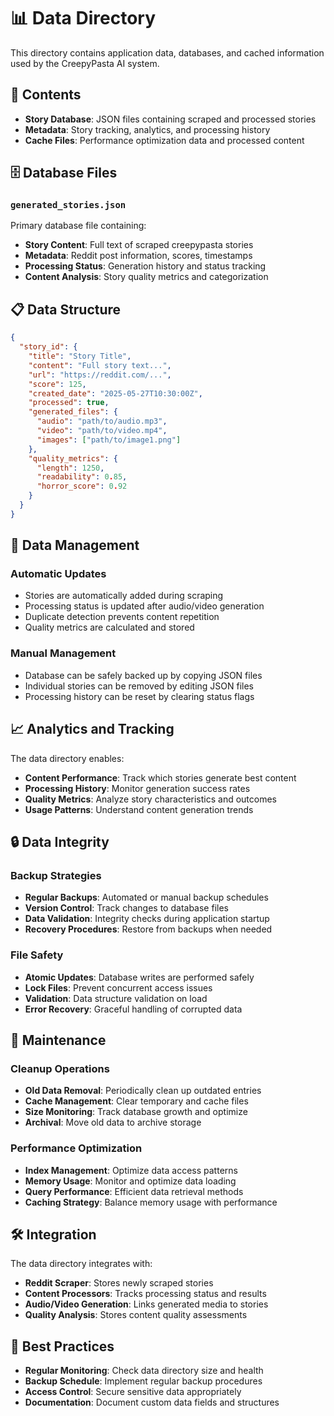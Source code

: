 # 📊 Data Directory

This directory contains application data, databases, and cached information used by the CreepyPasta AI system.

## 📁 Contents

- **Story Database**: JSON files containing scraped and processed stories
- **Metadata**: Story tracking, analytics, and processing history
- **Cache Files**: Performance optimization data and processed content

## 🗄️ Database Files

### `generated_stories.json`
Primary database file containing:

- **Story Content**: Full text of scraped creepypasta stories
- **Metadata**: Reddit post information, scores, timestamps
- **Processing Status**: Generation history and status tracking
- **Content Analysis**: Story quality metrics and categorization

## 📋 Data Structure

```json
{
  "story_id": {
    "title": "Story Title",
    "content": "Full story text...",
    "url": "https://reddit.com/...",
    "score": 125,
    "created_date": "2025-05-27T10:30:00Z",
    "processed": true,
    "generated_files": {
      "audio": "path/to/audio.mp3",
      "video": "path/to/video.mp4",
      "images": ["path/to/image1.png"]
    },
    "quality_metrics": {
      "length": 1250,
      "readability": 0.85,
      "horror_score": 0.92
    }
  }
}
```

## 🔄 Data Management

### Automatic Updates
- Stories are automatically added during scraping
- Processing status is updated after audio/video generation
- Duplicate detection prevents content repetition
- Quality metrics are calculated and stored

### Manual Management
- Database can be safely backed up by copying JSON files
- Individual stories can be removed by editing JSON files
- Processing history can be reset by clearing status flags

## 📈 Analytics and Tracking

The data directory enables:
- **Content Performance**: Track which stories generate best content
- **Processing History**: Monitor generation success rates
- **Quality Metrics**: Analyze story characteristics and outcomes
- **Usage Patterns**: Understand content generation trends

## 🔒 Data Integrity

### Backup Strategies
- **Regular Backups**: Automated or manual backup schedules
- **Version Control**: Track changes to database files
- **Data Validation**: Integrity checks during application startup
- **Recovery Procedures**: Restore from backups when needed

### File Safety
- **Atomic Updates**: Database writes are performed safely
- **Lock Files**: Prevent concurrent access issues
- **Validation**: Data structure validation on load
- **Error Recovery**: Graceful handling of corrupted data

## 🧹 Maintenance

### Cleanup Operations
- **Old Data Removal**: Periodically clean up outdated entries
- **Cache Management**: Clear temporary and cache files
- **Size Monitoring**: Track database growth and optimize
- **Archival**: Move old data to archive storage

### Performance Optimization
- **Index Management**: Optimize data access patterns
- **Memory Usage**: Monitor and optimize data loading
- **Query Performance**: Efficient data retrieval methods
- **Caching Strategy**: Balance memory usage with performance

## 🛠️ Integration

The data directory integrates with:
- **Reddit Scraper**: Stores newly scraped stories
- **Content Processors**: Tracks processing status and results
- **Audio/Video Generation**: Links generated media to stories
- **Quality Analysis**: Stores content quality assessments

## 📝 Best Practices

- **Regular Monitoring**: Check data directory size and health
- **Backup Schedule**: Implement regular backup procedures
- **Access Control**: Secure sensitive data appropriately
- **Documentation**: Document custom data fields and structures
